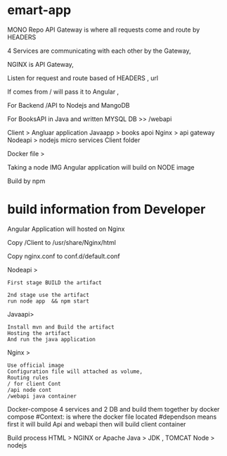# emart-app

MONO Repo 
API Gateway is where all requests come and route by HEADERS 

4 Services are communicating with each other by the Gateway, 

NGINX is API Gateway, 

Listen for request and route based of HEADERS , url

If comes from / will pass it to Angular ,

For Backend  /API to Nodejs and MangoDB

For BooksAPI in Java and written MYSQL DB  >> /webapi 

Client > Angluar application 
Javaapp > books apoi
Nginx > api gateway
Nodeapi > nodejs micro services Client folder 

Docker file > 

Taking a node IMG Angular application will build on NODE image 

Build by npm 

# build information from Developer 

Angular Application will hosted on Nginx 

Copy /Client to /usr/share/Nginx/html

Copy nginx.conf to conf.d/default.conf 



Nodeapi >

	First stage BUILD the artifact 
	
	2nd stage use the artifact 
	run node app  && npm start 
	
Javaapi>

	Install mvn and Build the artifact
	Hosting the artifact 
	And run the java application 

Nginx > 

	Use official image 
	Configuration file will attached as volume, 
	Routing rules 
	/ for client Cont 
	/api node cont
	/webapi java container 
	
Docker-compose 
4 services and 2 DB and build them together by docker compose 
#Context: is where the docker file located 
#dependson means first it will build Api and webapi then will build client container 

Build process
HTML > NGINX or Apache 
Java > JDK , TOMCAT 
Node > nodejs 
